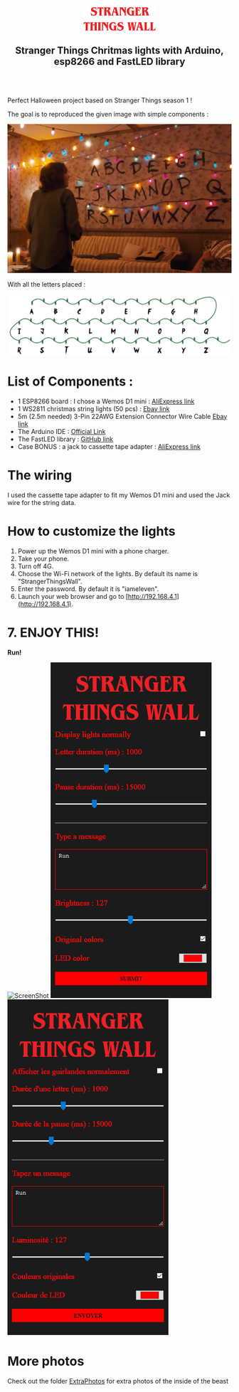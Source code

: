 <div align="center">

![Stranger Things Wall](./ArtAndScreenshots/s_f_w.svg)

## Stranger Things Chritmas lights with Arduino, esp8266 and FastLED library
</div>

<br><br>

Perfect Halloween project based on Stranger Things season 1 !

The goal is to reproduced the given image with simple components :

![Screenshot from the show](./ArtAndScreenshots/stranger-things-xmas-lights1.jpg)

With all the letters placed :

![Screenshot from the show](./ArtAndScreenshots/all_lights.png)

# List of Components : 
- 1 ESP8266 board : I chose a Wemos D1 mini : [AliExpress link](https://bit.ly/2YUypU7)
- 1 WS2811 christmas string lights (50 pcs) : [Ebay link](https://ebay.to/2JLSQfw)
- 5m (2.5m needed) 3-Pin 22AWG Extension Connector Wire Cable [Ebay link](https://bit.ly/349J3cH)
- The Arduino IDE : [Official Link](https://www.arduino.cc/en/Main/Software)
- The FastLED library : [GitHub link](https://github.com/FastLED/FastLED/releases)
- Case BONUS : a jack to cassette tape adapter : [AliExpress link](https://bit.ly/2xNdh6j)

# The wiring
I used the cassette tape adapter to fit my Wemos D1 mini and used the Jack wire for the string data.

# How to customize the lights
1. Power up the Wemos D1 mini with a phone charger.
1. Take your phone.
3. Turn off 4G.
4. Choose the Wi-Fi network of the lights. By default its name is "StrangerThingsWall".
5. Enter the password. By default it is "iameleven".
6. Launch your web browser and go to [http://192.168.4.1](http://192.168.4.1).

# 7. ENJOY THIS!

**Run!**

![ScreenShot](./ArtAndScreenshots/lights.gif)
![ScreenShot](./ArtAndScreenshots/screen_en.png)
![ScreenShot](./ArtAndScreenshots/screen_fr.png)

# More photos

Check out the folder [ExtraPhotos](./ExtraPhotos/) for extra photos of the inside of the beast
